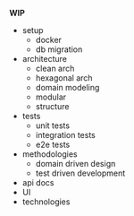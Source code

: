 **WIP**
- setup
  - docker
  - db migration
- architecture
  - clean arch
  - hexagonal arch
  - domain modeling
  - modular
  - structure
- tests
  - unit tests
  - integration tests
  - e2e tests
- methodologies
  - domain driven design
  - test driven development
- api docs
- UI
- technologies